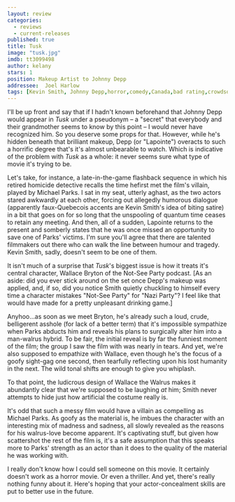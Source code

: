 ```yaml
---
layout: review
categories: 
  - reviews
  - current-releases
published: true
title: Tusk
image: "tusk.jpg"
imdb: tt3099498
author: kelany
stars: 1
position: Makeup Artist to Johnny Depp
addressee:  Joel Harlow
tags: [Kevin Smith, Johnny Depp,horror,comedy,Canada,bad rating,crowdsourcing]
---
```

I'll be up front and say that if I hadn't known beforehand that Johnny Depp would appear in _Tusk_ under a pseudonym – a "secret" that everybody and their grandmother seems to know by this point – I would never have recognized him. So you deserve some props for that. However, while he's hidden beneath that brilliant makeup, Depp (or "Lapointe") overacts to such a horrific degree that's it's almost unbearable to watch. Which is indicative of the problem with _Tusk_ as a whole: it never seems sure what type of movie it's trying to be. 

Let's take, for instance, a late-in-the-game flashback sequence in which his retired homicide detective recalls the time hefirst met the film's villain, played by Michael Parks. I sat in my seat, utterly aghast, as the two actors stared awkwardly at each other, forcing out allegedly humorous dialogue (apparently faux-Quebecois accents are Kevin Smith's idea of biting satire) in a bit that goes on for so long that the unspooling of quantum time ceases to retain any meeting. And then, all of a sudden, Lapointe returns to the present and somberly states that he was once missed an opportunity to save one of Parks' victims. I'm sure you'll agree that there are talented filmmakers out there who can walk the line between humour and tragedy. Kevin Smith, sadly, doesn't seem to be one of them.

It isn't much of a surprise that _Tusk_'s biggest issue is how it treats it's central character, Wallace Bryton of the Not-See Party podcast. [As an aside: did you ever stick around on the set once Depp's makeup was applied, and, if so, did you notice Smith quietly chuckling to himself every time a character mistakes "Not-See Party" for "Nazi Party"? I feel like that would have made for a pretty unpleasant drinking game.]

Anyhoo...as soon as we meet Bryton, he's already such a loud, crude, belligerent asshole (for lack of a better term) that it's impossible sympathize when Parks abducts him and reveals his plans to surgically alter him into a man-walrus hybrid. To be fair, the initial reveal is by far the funniest moment of the film; the group I saw the film with was nearly in tears. And yet, we're also supposed to empathize with Wallace, even though he's the focus of a goofy sight-gag one second, then tearfully reflecting upon his lost humanity in the next. The wild tonal shifts are enough to give you whiplash.

To that point, the ludicrous design of Wallace the Walrus makes it abundantly clear that we're supposed to be laughing _at_ him; Smith never attempts to hide just how artificial the costume really is.

It's odd that such a messy film would have a villain as compelling as Michael Parks. As goofy as the material is, he imbues the character with an interesting mix of madness and sadness, all slowly revealed as the reasons for his walrus-love become apparent. It's captivating stuff, but given how scattershot the rest of the film is, it's a safe assumption that this speaks more to Parks' strength as an actor than it does to the quality of the material he was working with. 

I really don't know how I could sell someone on this movie. It certainly doesn't work as a horror movie. Or even a thriller. And yet, there's really nothing funny about it. Here's hoping that your actor-concealment skills are put to better use in the future.
